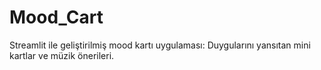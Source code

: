 # Mood_Cart
Streamlit ile geliştirilmiş mood kartı uygulaması: Duygularını yansıtan mini kartlar ve müzik önerileri.
